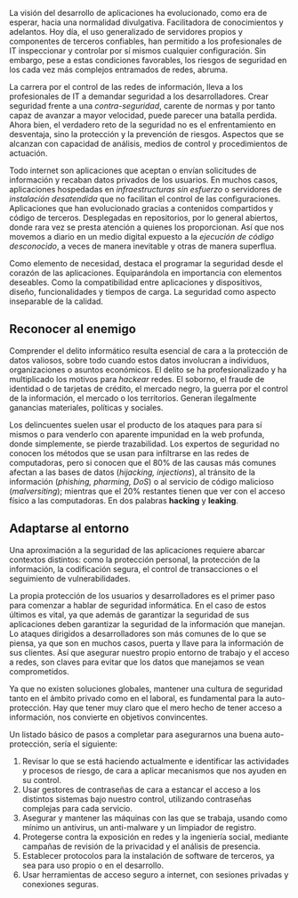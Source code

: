 La visión del desarrollo de aplicaciones ha evolucionado, como era de esperar, hacia una normalidad divulgativa. Facilitadora de conocimientos y adelantos. Hoy día, el uso generalizado de servidores propios y componentes de terceros confiables, han permitido a los profesionales de IT inspeccionar y controlar por sí mismos cualquier configuración. Sin embargo, pese a estas condiciones favorables, los riesgos de seguridad en los cada vez más complejos entramados de redes, abruma.

La carrera por el control de las redes de información, lleva a los profesionales de IT a demandar seguridad a los desarrolladores. Crear seguridad frente a una _contra-seguridad_, carente de normas y por tanto capaz de avanzar a mayor velocidad, puede parecer una batalla perdida. Ahora bien, el verdadero reto de la seguridad no es el enfrentamiento en desventaja, sino la protección y la prevención de riesgos. Aspectos que se alcanzan con capacidad de análisis, medios de control y procedimientos de actuación. 

Todo internet son aplicaciones que aceptan o envían solicitudes de información y recaban datos privados de los usuarios. En muchos casos, aplicaciones hospedadas en _infraestructuras sin esfuerzo_ o servidores de _instalación desatendida_ que no facilitan el control de las configuraciones. Aplicaciones que han evolucionado gracias a contenidos compartidos y código de terceros.  Desplegadas en repositorios, por lo general abiertos, donde rara vez se presta atención a quienes los proporcionan. Así que nos movemos a diario en un medio digital expuesto a la _ejecución de código desconocido_, a veces de manera inevitable y otras de manera superflua.

Como elemento de necesidad, destaca el programar la seguridad desde el corazón de las aplicaciones. Equiparándola en importancia con elementos deseables. Como la compatibilidad entre aplicaciones y dispositivos, diseño, funcionalidades y tiempos de carga. La seguridad como aspecto inseparable de la calidad.

## Reconocer al enemigo

Comprender el delito informático resulta esencial de cara a la protección de datos valiosos, sobre todo cuando estos datos involucran a individuos, organizaciones o asuntos económicos. El delito se ha profesionalizado y ha multiplicado los motivos para _hackear_ redes. El soborno, el fraude de identidad o de tarjetas de crédito, el mercado negro, la guerra por el control de la información, el mercado o los territorios. Generan ilegalmente ganancias materiales, políticas y sociales.

Los delincuentes suelen usar el producto de los ataques para para sí mismos o  para venderlo con aparente impunidad en la web profunda, donde simplemente, se pierde trazabilidad. Los expertos de seguridad no conocen los métodos que se usan para infiltrarse en las redes de computadoras, pero si conocen que el 80% de las causas más comunes afectan a las bases de datos (_hijacking, injections_), al tránsito de la información (_phishing, pharming, DoS_) o al servicio de código malicioso (_malversiting_); mientras que el 20% restantes tienen que ver con el acceso físico a las computadoras. En dos palabras **hacking** y **leaking**.

## Adaptarse al entorno

Una aproximación a la seguridad de las aplicaciones requiere abarcar contextos distintos: como la protección personal, la protección de la información, la codificación segura, el control de transacciones o el seguimiento de vulnerabilidades. 

La propia protección de los usuarios y desarrolladores es el primer paso para comenzar a hablar de seguridad informática. En el caso de estos últimos es vital, ya que además de garantizar la seguridad de sus aplicaciones deben garantizar la seguridad de la información que manejan. Lo ataques dirigidos a desarrolladores son más comunes de lo que se piensa, ya que son en muchos casos, puerta y llave para la información de sus clientes. Así que asegurar nuestro propio entorno de trabajo y el acceso a redes, son claves para evitar que los datos que manejamos se vean comprometidos. 

Ya que no existen soluciones globales, mantener una cultura de seguridad tanto en el ámbito privado como en el laboral, es fundamental para la auto-protección. Hay que tener muy claro que el mero hecho de tener acceso a información, nos convierte en objetivos convincentes.

Un listado básico de pasos a completar para asegurarnos una buena auto-protección, sería el siguiente:

1.	Revisar lo que se está haciendo actualmente e identificar las actividades y procesos de riesgo, de cara a aplicar mecanismos que nos ayuden en su control.
2.	Usar gestores de contraseñas de cara a estancar el acceso a los distintos sistemas bajo nuestro control, utilizando contraseñas complejas para cada servicio.
3.	Asegurar y mantener las máquinas con las que se trabaja, usando como mínimo un antivirus, un anti-malware y un limpiador de registro.
4.	Protegerse contra la exposición en redes y la ingeniería social, mediante campañas de revisión de la privacidad y el análisis de presencia.
5.	Establecer protocolos para la instalación de software de terceros, ya sea para uso propio o en el desarrollo. 
6.	Usar herramientas de acceso seguro a internet, con sesiones privadas y conexiones seguras.

